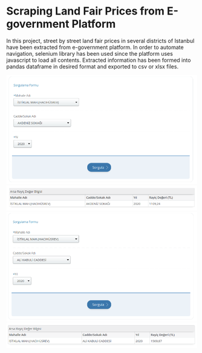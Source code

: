 # Scraping Land Fair Prices from E-government Platform

In this project, street by street land fair prices in several districts of Istanbul have been extracted from e-government platform. In order to automate navigation, selenium library has been used since the platform uses javascript to load all contents. Extracted information has been formed into pandas dataframe in desired format and exported to csv or xlsx files.   

![Query 1](/images/query1.png)
![Result 1](/images/result1.png)
![Query 2](/images/query2.png)
![Result 2](/images/result2.png)
